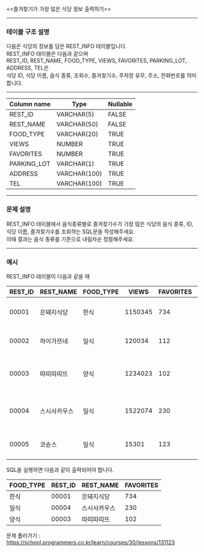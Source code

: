 <<즐겨찾기가 가장 많은 식당 정보 출력하기>>  

-----

### **테이블 구조 설명**  
다음은 식당의 정보를 담은 REST_INFO 테이블입니다.  
REST_INFO 테이블은 다음과 같으며  
REST_ID, REST_NAME, FOOD_TYPE, VIEWS, FAVORITES, PARKING_LOT, ADDRESS, TEL은  
식당 ID, 식당 이름, 음식 종류, 조회수, 즐겨찾기수, 주차장 유무, 주소, 전화번호를 의미합니다.  

---

|Column name|Type|Nullable|
|------|---|---|
|REST_ID|VARCHAR(5)|FALSE|
|REST_NAME|VARCHAR(50)|FALSE|
|FOOD_TYPE|VARCHAR(20)|TRUE|
|VIEWS|NUMBER|TRUE|
|FAVORITES|NUMBER|TRUE|
|PARKING_LOT|VARCHAR(1)|TRUE|
|ADDRESS|VARCHAR(100)|TRUE|
|TEL|VARCHAR(100)|TRUE|

---

### **문제 설명**  
REST_INFO 테이블에서 음식종류별로 즐겨찾기수가 가장 많은 식당의 음식 종류, ID, 식당 이름, 즐겨찾기수를 조회하는 SQL문을 작성해주세요.  
이때 결과는 음식 종류를 기준으로 내림차순 정렬해주세요.  

---

### **예시**  
REST_INFO 테이블이 다음과 같을 때  


|REST_ID|REST_NAME|FOOD_TYPE|VIEWS|FAVORITES|PARKING_LOT|ADDRESS|TEL|
|------|------|------|------|------|------|------|------|
|00001|은돼지식당|한식|1150345|734|N|서울특별시 중구 다산로 149|010-4484-8751|
|00002|하이가쯔네|일식|120034|112|N|서울시 중구 신당동 375-21|NULL|
|00003|따띠따띠뜨|양식|1234023|102|N|서울시 강남구 신사동 627-3 1F|02-6397-1023|
|00004|스시사카우스|일식|1522074|230|N|서울시 강남구 신사동 627-27|010-9394-2554|
|00005|코슌스|일식|15301	|123|N|서울특별시 강남구 언주로153길|010-1315-8729|



SQL을 실행하면 다음과 같이 출력되어야 합니다.  



|FOOD_TYPE|REST_ID|REST_NAME|FAVORITES|
|------|------|------|------|
|한식|00001|은돼지식당|734|
|일식|00004|스시사카우스|230|
|양식|00003|따띠따띠뜨|102|


문제 풀러가기 : https://school.programmers.co.kr/learn/courses/30/lessons/131123

